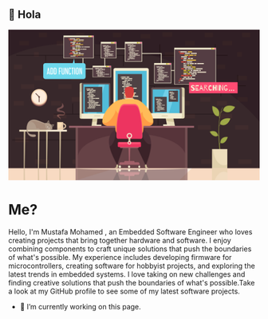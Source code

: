## 👋 Hola 
![I am GitHub Readme Generator's creator](https://github.com/MustafaMH418/MustafaMH418/blob/main/1905.i126.005_programmer%20work.jpg)
# Me?
  Hello, I'm Mustafa Mohamed , an Embedded Software Engineer who loves creating projects that bring together hardware and software. I enjoy combining components to craft unique solutions that push the boundaries of what's possible. 
  My experience includes developing firmware for microcontrollers, creating software for hobbyist projects, and exploring the latest trends in embedded systems. I love taking on new challenges and finding creative solutions that push the boundaries of what's possible.Take a look at my GitHub profile to see some of my latest software projects.







- 🔭 I’m currently working on this page. 




